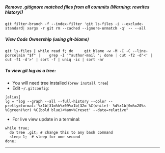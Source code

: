 ##### Remove .gitignore matched files from all commits (Warning: rewrites history!)
```
git filter-branch -f --index-filter 'git ls-files -i --exclude-standard| xargs -r git rm --cached --ignore-unmatch -q' -- --all
```

##### View Code Ownership (using git-blame)
```
git ls-files | while read f; do     git blame -w -M -C -C --line-porcelain "$f" |    grep -I '^author-mail '; done | cut -f2 -d'<' | cut -f1 -d'>' | sort -f | uniq -ic | sort -nr
```

##### To view git log as a tree:

- You will need tree installed (`brew install tree`)
- Edit `~/.gitconfig`:

```
[alias]
lg = "log --graph --all --full-history --color --pretty=format:'%x1b[31m%h%x09%x1b[32m %C(white)- %d%x1b[0m%x20%s %Cgreen(%cr) %C(bold blue)<%an>%Creset' --date=relative"
```
- For live view update in a terminal:

```
while true; 
  do tree .git; # change this to any bash command
  sleep 1;  # sleep for one second
done;
```

---
